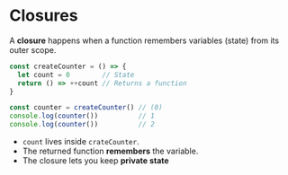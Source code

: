 # Closures

A **closure** happens when a function remembers variables (state) from its outer scope.

```javascript
const createCounter = () => {
  let count = 0        // State
  return () => ++count // Returns a function
}

const counter = createCounter() // (0)
console.log(counter())          // 1
console.log(counter())          // 2
```

* `count` lives inside `crateCounter`.
* The returned function **remembers** the variable.
* The closure lets you keep **private state**